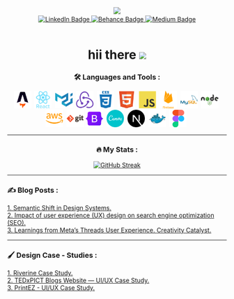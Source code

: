 <div id="header" align="center">
  <img src="https://i.giphy.com/media/v1.Y2lkPTc5MGI3NjExOWNlZWJucHNkaWltdWFwdGNyYW1lcGtmMDh6a2RsZW9ybXdleGk0MiZlcD12MV9pbnRlcm5hbF9naWZfYnlfaWQmY3Q9Zw/bGgsc5mWoryfgKBx1u/giphy.gif" width="100"/>

<div id="badges">
  <a href="https://www.linkedin.com/in/riya-wani-114672229/">
    <img src="https://img.shields.io/badge/LinkedIn-white?style=for-the-badge&logo=linkedin&logoColor=black" alt="LinkedIn Badge"/>
  </a>
  <a href="https://www.behance.net/riyawani26">
    <img src="https://img.shields.io/badge/Behance-white?style=for-the-badge&logo=behance&logoColor=black" alt="Behance Badge"/>
  </a>
  <a href="https://medium.com/@riyawani26">
    <img src="https://img.shields.io/badge/Medium-white?style=for-the-badge&logo=medium&logoColor=black" alt="Medium Badge"/>
  </a>
</div>

<img src="https://komarev.com/ghpvc/?username=Riyaa2610&style=flat-square&color=blue" alt=""/>

<h1>
  hii there
  <img src="https://media.giphy.com/media/hvRJCLFzcasrR4ia7z/giphy.gif" width="30px"/>
</h1>

### :hammer_and_wrench: Languages and Tools :
<div>
  <img src="https://github.com/devicons/devicon/blob/6910f0503efdd315c8f9b858234310c06e04d9c0/icons/astro/astro-original.svg" title="Astro" alt="Astro" width="40" height="40"/>&nbsp;
  <img src="https://github.com/devicons/devicon/blob/master/icons/react/react-original-wordmark.svg" title="React" alt="React" width="40" height="40"/>&nbsp;
  <img src="https://github.com/devicons/devicon/blob/master/icons/materialui/materialui-original.svg" title="Material UI" alt="Material UI" width="40" height="40"/>&nbsp;
  <img src="https://github.com/devicons/devicon/blob/master/icons/redux/redux-original.svg" title="Redux" alt="Redux " width="40" height="40"/>&nbsp;
  <img src="https://github.com/devicons/devicon/blob/master/icons/css3/css3-plain-wordmark.svg"  title="CSS3" alt="CSS" width="40" height="40"/>&nbsp;
  <img src="https://github.com/devicons/devicon/blob/master/icons/html5/html5-original.svg" title="HTML5" alt="HTML" width="40" height="40"/>&nbsp;
  <img src="https://github.com/devicons/devicon/blob/master/icons/javascript/javascript-original.svg" title="JavaScript" alt="JavaScript" width="40" height="40"/>&nbsp;
  <img src="https://github.com/devicons/devicon/blob/master/icons/firebase/firebase-plain-wordmark.svg" title="Firebase" alt="Firebase" width="40" height="40"/>&nbsp;
  <img src="https://github.com/devicons/devicon/blob/master/icons/mysql/mysql-original-wordmark.svg" title="MySQL"  alt="MySQL" width="40" height="40"/>&nbsp;
  <img src="https://github.com/devicons/devicon/blob/master/icons/nodejs/nodejs-original-wordmark.svg" title="NodeJS" alt="NodeJS" width="40" height="40"/>&nbsp;
  <img src="https://github.com/devicons/devicon/blob/master/icons/amazonwebservices/amazonwebservices-plain-wordmark.svg" title="AWS" alt="AWS" width="40" height="40"/>&nbsp;
  <img src="https://github.com/devicons/devicon/blob/master/icons/git/git-original-wordmark.svg" title="Git" **alt="Git" width="40" height="40"/>
  <img src="https://github.com/devicons/devicon/blob/6910f0503efdd315c8f9b858234310c06e04d9c0/icons/bootstrap/bootstrap-original.svg" title="Bootstrap" alt="Bootstrap" width="40" height="40"/>&nbsp;
  <img src="https://github.com/devicons/devicon/blob/6910f0503efdd315c8f9b858234310c06e04d9c0/icons/canva/canva-original.svg" title="Canva" alt="Canva" width="40" height="40"/>&nbsp;
  <img src="https://github.com/devicons/devicon/blob/6910f0503efdd315c8f9b858234310c06e04d9c0/icons/nextjs/nextjs-plain.svg" title="Next" alt="Next" width="40" height="40"/>&nbsp;
  <img src="https://github.com/devicons/devicon/blob/6910f0503efdd315c8f9b858234310c06e04d9c0/icons/docker/docker-original.svg" title="Docker" alt="Docker" width="40" height="40"/>&nbsp;
  <img src="https://github.com/devicons/devicon/blob/6910f0503efdd315c8f9b858234310c06e04d9c0/icons/figma/figma-original.svg" title="Figma" alt="Figma" width="40" height="40"/>&nbsp;
</div>

---

### :fire: My Stats :
[![GitHub Streak](http://github-readme-streak-stats.herokuapp.com?user=Riyaa2610&theme=dark&background=000000)](https://git.io/streak-stats)

</div>

---

### :writing_hand: Blog Posts :
<a href="https://medium.com/@riyawani26/the-semantic-shift-in-design-systems-8234de6cb1e8"> 1. Semantic Shift in Design Systems. </a> <br>
<a href="https://medium.com/design-bootcamp/impact-of-user-experience-ux-design-on-search-engine-optimization-seo-outcome-64738b91983c"> 2. Impact of user experience (UX) design on search engine optimization (SEO). </a> <br>
<a href="https://medium.com/@riyawani26/learnings-from-metas-threads-user-experience-2e590b9269f6"> 3. Learnings from Meta’s Threads User Experience. </a>
<a href= "https://medium.com/@riyawani26/creativity-catalyst-1263702b3cff"> Creativity Catalyst. </a>

---

### 🖌️ Design Case - Studies :
<a href="https://www.behance.net/gallery/194022283/Riverine-UIUX-Case-Study"> 1. Riverine Case Study. </a> <br>
<a href="https://medium.com/@riyawani26/tedxpict-blogs-website-ui-ux-case-study-bf389410b35a"> 2. TEDxPICT Blogs Website — UI/UX Case Study. </a> <br>
<a href="https://www.behance.net/gallery/176674093/UIUX-Case-Study-PrintEZ"> 3. PrintEZ - UI/UX Case Study. </a>

